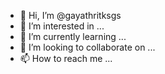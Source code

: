 - 👋 Hi, I’m @gayathritksgs
- 👀 I’m interested in ...
- 🌱 I’m currently learning ...
- 💞️ I’m looking to collaborate on ...
- 📫 How to reach me ...

<!---
gayathritksgs/gayathritksgs is a ✨ special ✨ repository because its `README.md` (this file) appears on your GitHub profile.
You can click the Preview link to take a look at your changes.
--->
